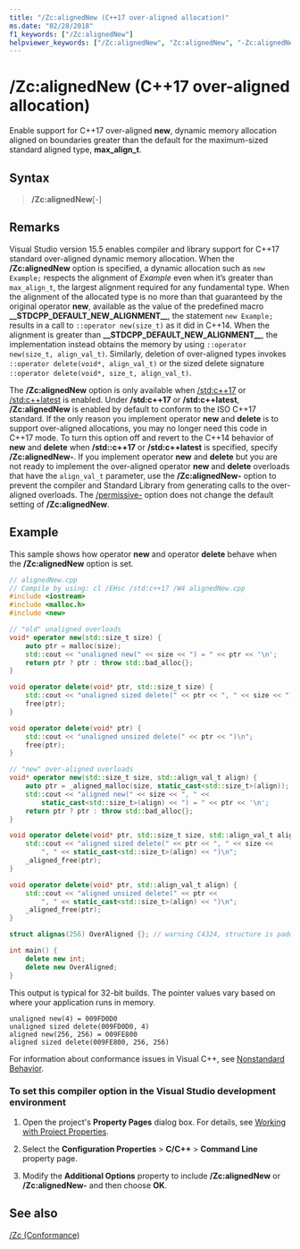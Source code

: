 ```yaml
---
title: "/Zc:alignedNew (C++17 over-aligned allocation)"
ms.date: "02/28/2018"
f1_keywords: ["/Zc:alignedNew"]
helpviewer_keywords: ["/Zc:alignedNew", "Zc:alignedNew", "-Zc:alignedNew"]
---
```

# /Zc:alignedNew (C++17 over-aligned allocation)

Enable support for C++17 over-aligned **new**, dynamic memory allocation aligned on boundaries greater than the default for the maximum-sized standard aligned type, **max\_align\_t**.

## Syntax

> **/Zc:alignedNew**[-]

## Remarks

Visual Studio version 15.5 enables compiler and library support for C++17 standard over-aligned dynamic memory allocation. When the **/Zc:alignedNew** option is specified, a dynamic allocation such as `new Example;` respects the alignment of *Example* even when it’s greater than `max_align_t`, the largest alignment required for any fundamental type. When the alignment of the allocated type is no more than that guaranteed by the original operator **new**, available as the value of the predefined macro **\_\_STDCPP\_DEFAULT\_NEW\_ALIGNMENT\_\_**, the statement `new Example;` results in a call to `::operator new(size_t)` as it did in C++14. When the alignment is greater than **\_\_STDCPP\_DEFAULT\_NEW\_ALIGNMENT\_\_**, the implementation instead obtains the memory by using `::operator new(size_t, align_val_t)`. Similarly, deletion of over-aligned types invokes `::operator delete(void*, align_val_t)` or the sized delete signature `::operator delete(void*, size_t, align_val_t)`.

The **/Zc:alignedNew** option is only available when [/std:c++17](std-specify-language-standard-version.md) or [/std:c++latest](std-specify-language-standard-version.md) is enabled. Under **/std:c++17** or **/std:c++latest**, **/Zc:alignedNew** is enabled by default to conform to the ISO C++17 standard. If the only reason you implement operator **new** and **delete** is to support over-aligned allocations, you may no longer need this code in C++17 mode. To turn this option off and revert to the C++14 behavior of **new** and **delete** when **/std::c++17** or **/std:c++latest** is specified, specify **/Zc:alignedNew-**. If you implement operator **new** and **delete** but you are not ready to implement the over-aligned operator **new** and **delete** overloads that have the `align_val_t` parameter, use the **/Zc:alignedNew-** option to prevent the compiler and Standard Library from generating calls to the over-aligned overloads. The [/permissive-](permissive-standards-conformance.md) option does not change the default setting of **/Zc:alignedNew**.

## Example

This sample shows how operator **new** and operator **delete** behave when the **/Zc:alignedNew** option is set.

```cpp
// alignedNew.cpp
// Compile by using: cl /EHsc /std:c++17 /W4 alignedNew.cpp
#include <iostream>
#include <malloc.h>
#include <new>

// "old" unaligned overloads
void* operator new(std::size_t size) {
    auto ptr = malloc(size);
    std::cout << "unaligned new(" << size << ") = " << ptr << '\n';
    return ptr ? ptr : throw std::bad_alloc{};
}

void operator delete(void* ptr, std::size_t size) {
    std::cout << "unaligned sized delete(" << ptr << ", " << size << ")\n";
    free(ptr);
}

void operator delete(void* ptr) {
    std::cout << "unaligned unsized delete(" << ptr << ")\n";
    free(ptr);
}

// "new" over-aligned overloads
void* operator new(std::size_t size, std::align_val_t align) {
    auto ptr = _aligned_malloc(size, static_cast<std::size_t>(align));
    std::cout << "aligned new(" << size << ", " <<
        static_cast<std::size_t>(align) << ") = " << ptr << '\n';
    return ptr ? ptr : throw std::bad_alloc{};
}

void operator delete(void* ptr, std::size_t size, std::align_val_t align) {
    std::cout << "aligned sized delete(" << ptr << ", " << size <<
        ", " << static_cast<std::size_t>(align) << ")\n";
    _aligned_free(ptr);
}

void operator delete(void* ptr, std::align_val_t align) {
    std::cout << "aligned unsized delete(" << ptr <<
        ", " << static_cast<std::size_t>(align) << ")\n";
    _aligned_free(ptr);
}

struct alignas(256) OverAligned {}; // warning C4324, structure is padded

int main() {
    delete new int;
    delete new OverAligned;
}
```

This output is typical for 32-bit builds. The pointer values vary based on where your application runs in memory.

```Output
unaligned new(4) = 009FD0D0
unaligned sized delete(009FD0D0, 4)
aligned new(256, 256) = 009FE800
aligned sized delete(009FE800, 256, 256)
```

For information about conformance issues in Visual C++, see [Nonstandard Behavior](../../cpp/nonstandard-behavior.md).

### To set this compiler option in the Visual Studio development environment

1. Open the project's **Property Pages** dialog box. For details, see [Working with Project Properties](../../ide/working-with-project-properties.md).

1. Select the **Configuration Properties** > **C/C++** > **Command Line** property page.

1. Modify the **Additional Options** property to include **/Zc:alignedNew** or **/Zc:alignedNew-** and then choose **OK**.

## See also

[/Zc (Conformance)](../../build/reference/zc-conformance.md)
